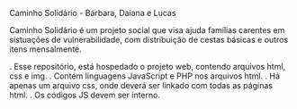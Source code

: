 Caminho Solidário - Bárbara, Daiana e Lucas

Caminho Solidário é um projeto social que visa ajuda famílias carentes em sistuações de vulnerabilidade, com distribuição de cestas básicas e outros itens mensalmente.

  . Esse repositório, está hospedado o projeto web, contendo arquivos html, css e img.
  . Contém linguagens JavaScript e PHP nos arquivos html.
  . Há apenas um arquivo css, onde deverá ser linkado com todas as páginas html.
  . Os códigos JS devem ser interno.
